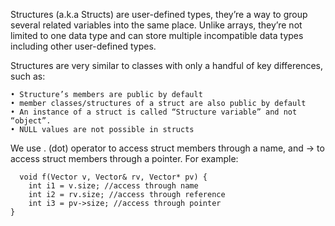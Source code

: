 ﻿Structures (a.k.a Structs) are user-defined types, they’re a way to group several related variables into the same place. Unlike arrays, they’re not limited to one data type and can store multiple incompatible data types including other user-defined types.

Structures are very similar to classes with only a handful of key differences, such as: 

    • Structure’s members are public by default
    • member classes/structures of a struct are also public by default
    • An instance of a struct is called “Structure variable” and not “object”.
    • NULL values are not possible in structs
      
We use . (dot) operator to access struct members through a name, and -> to access struct members through a pointer. For example:

      void f(Vector v, Vector& rv, Vector* pv) {
		int i1 = v.size; //access through name
		int i2 = rv.size; //access through reference
		int i3 = pv->size; //access through pointer
	}



